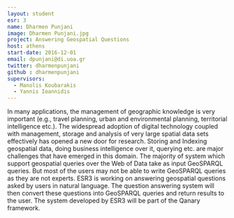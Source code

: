 ```yaml
---
layout: student
esr: 3
name: Dharmen Punjani
image: Dharmen Punjani.jpg
project: Answering Geospatial Questions
host: athens
start-date: 2016-12-01
email: dpunjani@di.uoa.gr
twitter: dharmenpunjani
github : dharmenpunjani
supervisors:
  - Manolis Koubarakis
  - Yannis Ioannidis
---
```

In many applications, the management of geographic knowledge is very important (e.g.,  travel planning, urban and environmental planning, territorial intelligence etc.). The widespread adoption of digital technology coupled with management, storage and analysis of very large spatial data sets effectively has opened a new door for research. Storing and Indexing geospatial data, doing business intelligence over it, querying etc. are major challenges that have emerged in this domain. The majority of system which support geospatial queries over the Web of Data take as input GeoSPARQL queries. But most of the users may not be able to write GeoSPARQL queries as they are not experts. ESR3 is working on answering geospatial questions asked by users in natural language. The question answering system will then convert these questions into GeoSPARQL queries and return results to the user. The system developed by ESR3 will be part of the Qanary framework.

